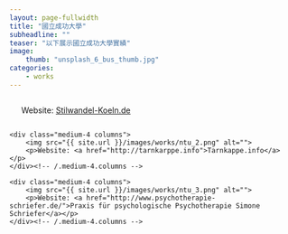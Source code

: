 ```yaml
---
layout: page-fullwidth
title: "國立成功大學"
subheadline: ""
teaser: "以下展示國立成功大學實績"
image:
    thumb: "unsplash_6_bus_thumb.jpg"
categories:
    - works
---
```


<div class="row t30">
    <div class="medium-4 columns">
        <img src="https://phlow.github.io/feeling-responsive/images/unsplash_4.jpg" alt="">
        <p>Website: <a href="http://stilwandel-koeln.de">Stilwandel-Koeln.de</a></p>
    </div><!-- /.medium-4.columns -->

    <div class="medium-4 columns">
        <img src="{{ site.url }}/images/works/ntu_2.png" alt="">
        <p>Website: <a href="http://tarnkarppe.info">Tarnkappe.info</a></p>
    </div><!-- /.medium-4.columns -->

    <div class="medium-4 columns">
        <img src="{{ site.url }}/images/works/ntu_3.png" alt="">
        <p>Website: <a href="http://www.psychotherapie-schriefer.de/">Praxis für psychologische Psychotherapie Simone Schriefer</a></p>
    </div><!-- /.medium-4.columns -->
</div><!-- /.row -->
